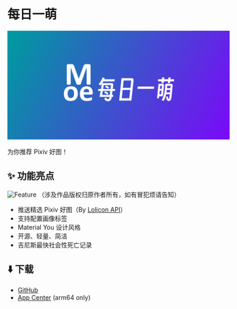 # 每日一萌

![Banner](./assets/banner.png)

为你推荐 Pixiv 好图！

## ✨ 功能亮点

![Feature](./assets/feature.png)
（涉及作品版权归原作者所有，如有冒犯烦请告知）

- 推送精选 Pixiv 好图（By [Lolicon API](https://api.lolicon.app/#/setu)）
- 支持配置画像标签
- Material You 设计风格
- 开源、轻量、简洁
- 吉尼斯最快社会性死亡记录

## ⬇️ 下载

- [GitHub](https://github.com/Talaxy009/Moedaily/releases)
- [App Center](https://install.appcenter.ms/users/talaxy009/apps/moedaily/distribution_groups/all) (arm64 only)
